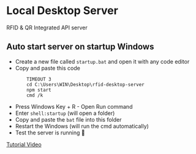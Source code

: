 # Local Desktop Server
RFID &amp; QR Integrated API server

## Auto start server on startup Windows
-   Create a new file called `startup.bat` and open it with any code editor
-   Copy and paste this code
    ```
        TIMEOUT 3
        cd C:\Users\WIN\Desktop\rfid-desktop-server
        npm start
        cmd /k
    ```
-   Press Windows Key + R - Open Run command
-   Enter `shell:startup` (will open a folder)
-   Copy and paste the `bat` file into this folder
-   Restart the Windows (will run the cmd automatically)
-   Test the server is running 🎉

[Tutorial Video](https://www.youtube.com/watch?v=nF9TiL34FT0)